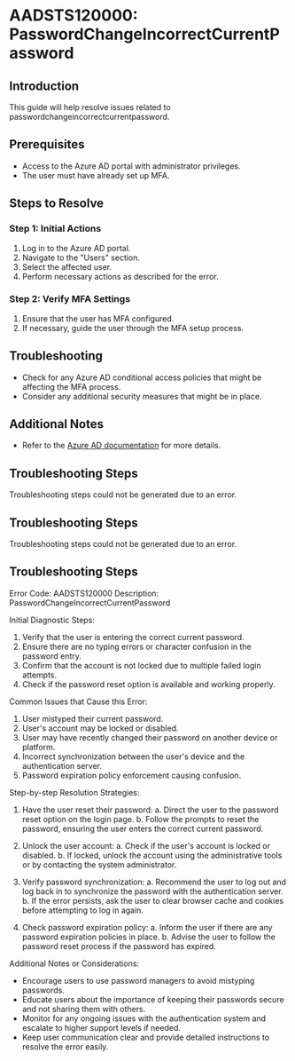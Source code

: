 # AADSTS120000: PasswordChangeIncorrectCurrentPassword

## Introduction
This guide will help resolve issues related to passwordchangeincorrectcurrentpassword.

## Prerequisites
- Access to the Azure AD portal with administrator privileges.
- The user must have already set up MFA.

## Steps to Resolve

### Step 1: Initial Actions
1. Log in to the Azure AD portal.
2. Navigate to the "Users" section.
3. Select the affected user.
4. Perform necessary actions as described for the error.

### Step 2: Verify MFA Settings
1. Ensure that the user has MFA configured.
2. If necessary, guide the user through the MFA setup process.

## Troubleshooting
- Check for any Azure AD conditional access policies that might be affecting the MFA process.
- Consider any additional security measures that might be in place.

## Additional Notes
- Refer to the [Azure AD documentation](https://learn.microsoft.com/en-us/azure/active-directory/) for more details.


## Troubleshooting Steps
Troubleshooting steps could not be generated due to an error.

## Troubleshooting Steps
Troubleshooting steps could not be generated due to an error.

## Troubleshooting Steps
Error Code: AADSTS120000
Description: PasswordChangeIncorrectCurrentPassword

Initial Diagnostic Steps:
1. Verify that the user is entering the correct current password.
2. Ensure there are no typing errors or character confusion in the password entry.
3. Confirm that the account is not locked due to multiple failed login attempts.
4. Check if the password reset option is available and working properly.

Common Issues that Cause this Error:
1. User mistyped their current password.
2. User's account may be locked or disabled.
3. User may have recently changed their password on another device or platform.
4. Incorrect synchronization between the user's device and the authentication server.
5. Password expiration policy enforcement causing confusion.

Step-by-step Resolution Strategies:
1. Have the user reset their password:
   a. Direct the user to the password reset option on the login page.
   b. Follow the prompts to reset the password, ensuring the user enters the correct current password.
   
2. Unlock the user account:
   a. Check if the user's account is locked or disabled.
   b. If locked, unlock the account using the administrative tools or by contacting the system administrator.

3. Verify password synchronization:
   a. Recommend the user to log out and log back in to synchronize the password with the authentication server.
   b. If the error persists, ask the user to clear browser cache and cookies before attempting to log in again.

4. Check password expiration policy:
   a. Inform the user if there are any password expiration policies in place.
   b. Advise the user to follow the password reset process if the password has expired.

Additional Notes or Considerations:
- Encourage users to use password managers to avoid mistyping passwords.
- Educate users about the importance of keeping their passwords secure and not sharing them with others.
- Monitor for any ongoing issues with the authentication system and escalate to higher support levels if needed.
- Keep user communication clear and provide detailed instructions to resolve the error easily.